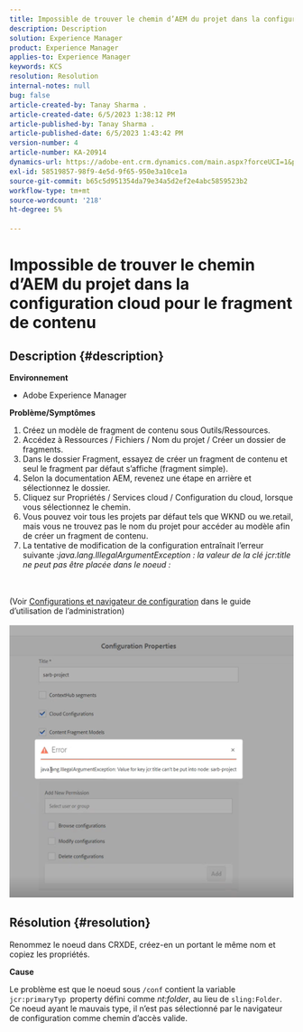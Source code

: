 ```yaml
---
title: Impossible de trouver le chemin d’AEM du projet dans la configuration cloud pour le fragment de contenu
description: Description
solution: Experience Manager
product: Experience Manager
applies-to: Experience Manager
keywords: KCS
resolution: Resolution
internal-notes: null
bug: false
article-created-by: Tanay Sharma .
article-created-date: 6/5/2023 1:38:12 PM
article-published-by: Tanay Sharma .
article-published-date: 6/5/2023 1:43:42 PM
version-number: 4
article-number: KA-20914
dynamics-url: https://adobe-ent.crm.dynamics.com/main.aspx?forceUCI=1&pagetype=entityrecord&etn=knowledgearticle&id=01bdb936-a603-ee11-8f6e-6045bd006b4b
exl-id: 58519857-98f9-4e5d-9f65-950e3a10ce1a
source-git-commit: b65c5d951354da79e34a5d2ef2e4abc5859523b2
workflow-type: tm+mt
source-wordcount: '218'
ht-degree: 5%

---
```


# Impossible de trouver le chemin d’AEM du projet dans la configuration cloud pour le fragment de contenu

## Description {#description}


<b>Environnement</b>

- Adobe Experience Manager


<b>Problème/Symptômes</b>

1. Créez un modèle de fragment de contenu sous Outils/Ressources.
2. Accédez à Ressources / Fichiers / Nom du projet / Créer un dossier de fragments.
3. Dans le dossier Fragment, essayez de créer un fragment de contenu et seul le fragment par défaut s’affiche (fragment simple).
4. Selon la documentation AEM, revenez une étape en arrière et sélectionnez le dossier.
5. Cliquez sur Propriétés / Services cloud / Configuration du cloud, lorsque vous sélectionnez le chemin.
6. Vous pouvez voir tous les projets par défaut tels que WKND ou we.retail, mais vous ne trouvez pas le nom du projet pour accéder au modèle afin de créer un fragment de contenu.
7. La tentative de modification de la configuration entraînait l’erreur suivante :*java.lang.IllegalArgumentException : la valeur de la clé jcr:title ne peut pas être placée dans le noeud :*

<br><br>(Voir [Configurations et navigateur de configuration](https://experienceleague.adobe.com/docs/experience-manager-65/administering/introduction/configurations.html?lang=en) dans le guide d’utilisation de l’administration)<br><br>![](assets/___05bdb936-a603-ee11-8f6e-6045bd006b4b___.png)<br>

## Résolution {#resolution}


Renommez le noeud dans CRXDE, créez-en un portant le même nom et copiez les propriétés.

<b>Cause</b>

Le problème est que le noeud sous `/conf` contient la variable `jcr:primaryTyp `property défini comme *nt:folder*, au lieu de `sling:Folder`.
Ce noeud ayant le mauvais type, il n’est pas sélectionné par le navigateur de configuration comme chemin d’accès valide.
